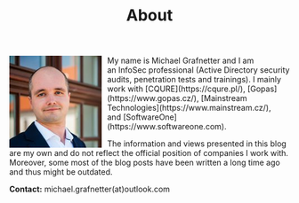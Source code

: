 ﻿---
title: About
lang: en
ref: about
image: /assets/images/profile_picture.jpg
permalink: /en/about/
fa_class: fas fa-user
---

<img alt="Michael Grafnetter Profile Picture" src="/assets/images/profile_picture.jpg" style="float: left; margin-right: 10px">
My name is&nbsp;Michael Grafnetter and&nbsp;I&nbsp;am an&nbsp;InfoSec professional (Active Directory security audits, penetration tests and&nbsp;trainings).
I&nbsp;mainly work with&nbsp;[CQURE](https://cqure.pl/), [Gopas](https://www.gopas.cz/), [Mainstream Technologies](https://www.mainstream.cz/), and&nbsp;[SoftwareOne](https://www.softwareone.com).

The&nbsp;information and&nbsp;views presented in&nbsp;this&nbsp;blog are my own and&nbsp;do&nbsp;not reflect the&nbsp;official position of&nbsp;companies I&nbsp;work with. 
Moreover, some&nbsp;most of&nbsp;the&nbsp;blog posts have been written a&nbsp;long time ago and&nbsp;thus might be&nbsp;outdated.

**Contact:** michael.grafnetter(at)outlook.com
